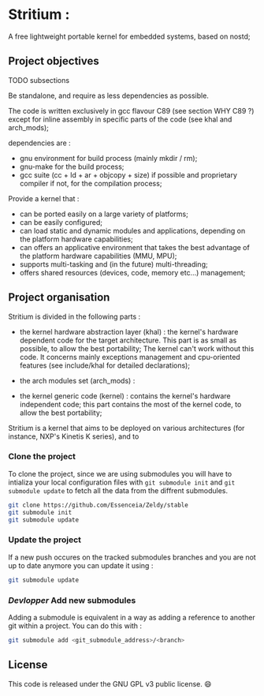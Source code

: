 # Stritium : 

A free lightweight portable kernel for embedded systems, based on nostd;


## Project objectives

TODO subsections


Be standalone, and require as less dependencies as possible. 

The code is written exclusively in gcc flavour C89 (see section WHY C89 ?) except for inline assembly in 
specific parts of the code (see khal and arch_mods); 

dependencies are : 
- gnu environment for build process (mainly mkdir / rm);
- gnu-make for the build process;
- gcc suite (cc + ld + ar + objcopy + size) if possible and proprietary compiler if not, for the compilation 
    process;


Provide a kernel that : 

- can be ported easily on a large variety of platforms;
- can be easily configured;
- can load static and dynamic modules and applications, depending on the platform hardware capabilities;
- can offers an applicative environment that takes the best advantage of the platform hardware capabilities (MMU, MPU);
- supports multi-tasking and (in the future) multi-threading;
- offers shared resources (devices, code, memory etc...) management;



## Project organisation

Stritium is divided in the following parts :

- the kernel hardware abstraction layer (khal) : the kernel's hardware dependent code for 
    the target architecture. 
    This part is as small as possible, to allow the best portability;
    The kernel can't work without this code. It concerns mainly exceptions management 
    and cpu-oriented features (see include/khal for detailed declarations);
    
- the arch modules set (arch_mods) : 
    
- the kernel generic code (kernel) : contains the kernel's hardware independent code;
    this part contains the most of the kernel code, to allow the best portability;
    
    


Stritium is a kernel that aims to be deployed on various architectures (for instance, NXP's Kinetis K series), 
and to 



### Clone the project

To clone the project, since we are using submodules you will have to intializa your
local configuration files with `git submodule init` and `git submodule update` to fetch
all the data from the diffrent submodules.

```bash
git clone https://github.com/Essenceia/Zeldy/stable
git submodule init
git submodule update
```

### Update the project

If a new push occures on the tracked submodules branches and you are not up to date
anymore you can update it using :
```bash
git submodule update
```

### *Devlopper* Add new submodules

Adding a submodule is equivalent in a way as adding a reference to another git within a
project. You can do this with :
```bash
git submodule add <git_submodule_address>/<branch>
```

## License

This code is released under the GNU GPL v3 public license.
:smile:
